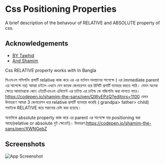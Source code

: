 
# Css Positioning Properties

A brief description of the behavour of RELATIVE and ABSOLUTE property of css.


## Acknowledgements

 - [BY Tawhid](https://github.com/devtawhid)
 - [And Shamim](https://github.com/shamimrl)

 Css RELATIVE property works with 
 In Bangla 

 সিএসএস পসিশনিং প্রপার্টি relative কাজ করে এর এর বর্তমান অবস্থানের সাপেক্ষে ( এর immediate parent এর সাপেক্ষে নয়)
আমরা চাইলে এখানে বেশ কয়েক জেনারেশন ধরে রিলিটি প্রপার্টি ব্যাবহার করতে পারি। যেমন অনেক ক্ষেত্রে আমাদেরকে কোন এইচটিএমএল এলিমেন্ট এর চাইল্ড এর চাইল্ড কে পজিশনিং করা লাগতে পারে। 
https://codepen.io/shamim-the-sans/pen/QWvEPzQ?editors=1100
যেমন উদাহরণে আমরা 3 জেনারেশন ধরে relative প্রপার্টি ব্যাবহার করেছি ( grandpa> father> child)
সবাইকে RELATIVE করে সরানোর চেষ্টা করা হয়েছে।



অন্যদিকে absolute property কাজ করে এর parent এর সাপেক্ষে যার positioning করা আছে(relative or absolute দুই ক্ষেত্রেই)।
উদাহরণ:https://codepen.io/shamim-the-sans/pen/XWNGebZ
 
## Screenshots

![App Screenshot](https://prnt.sc/19qw6j7)

